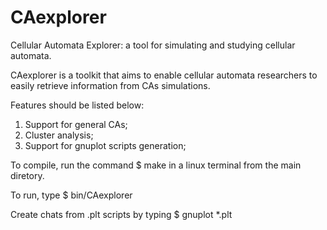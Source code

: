 # CAexplorer
Cellular Automata Explorer: a tool for simulating and studying cellular automata.

CAexplorer is a toolkit that aims to enable cellular automata researchers to easily retrieve information from CAs simulations.

Features should be listed below:
1. Support for general CAs;
2. Cluster analysis;
3. Support for gnuplot scripts generation;

To compile, run the command 
$ make
in a linux terminal from the main diretory.

To run, type
$ bin/CAexplorer

Create chats from .plt scripts by typing
$ gnuplot *.plt
